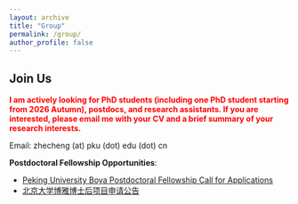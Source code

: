```yaml
---
layout: archive
title: "Group"
permalink: /group/
author_profile: false
---
```


Join Us
---------------

<span style="color:red">**I am actively looking for PhD students (including one PhD student starting from 2026 Autumn), postdocs, and research assistants. If you are interested, please email me with your CV and a brief summary of your research interests.**</span>

Email: zhecheng (at) pku (dot) edu (dot) cn

**Postdoctoral Fellowship Opportunities**:

* [Peking University Boya Postdoctoral Fellowship Call for Applications](https://postdocs.pku.edu.cn/tzgg/23e7ff5c7223496eb014f454d49c43db.htm)
* [北京大学博雅博士后项目申请公告](https://postdocs.pku.edu.cn/tzgg/2e9bafdf459d48f392a79959aa6aa1ad.htm)